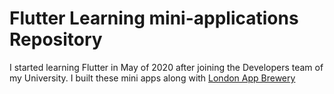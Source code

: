 # Flutter Learning mini-applications Repository
I started learning Flutter in May of 2020 after joining the Developers team of my University. I built these mini apps along with <a href="https://github.com/londonappbrewery" target="_blank">London App Brewery</a>